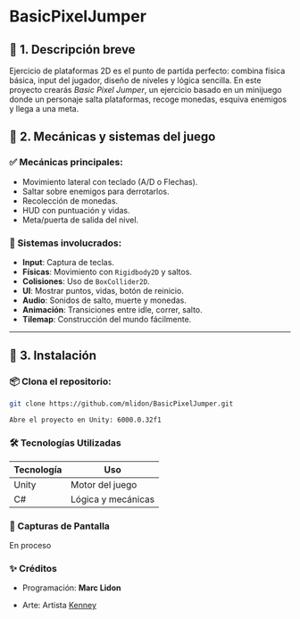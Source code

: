 # BasicPixelJumper

## 🔹 1. **Descripción breve**

Ejercicio de plataformas 2D es el punto de partida perfecto: combina física básica, input del jugador, diseño de niveles y lógica sencilla. En este proyecto crearás *Basic Pixel Jumper*, un ejercicio basado en un minijuego donde un personaje salta plataformas, recoge monedas, esquiva enemigos y llega a una meta.


## 🔹 2. Mecánicas y sistemas del juego

### ✅ Mecánicas principales:

* Movimiento lateral con teclado (A/D o Flechas).
* Saltar sobre enemigos para derrotarlos.
* Recolección de monedas.
* HUD con puntuación y vidas.
* Meta/puerta de salida del nivel.

### 🧩 Sistemas involucrados:

* **Input**: Captura de teclas.
* **Físicas**: Movimiento con `Rigidbody2D` y saltos.
* **Colisiones**: Uso de `BoxCollider2D`.
* **UI**: Mostrar puntos, vidas, botón de reinicio.
* **Audio**: Sonidos de salto, muerte y monedas.
* **Animación**: Transiciones entre idle, correr, salto.
* **Tilemap**: Construcción del mundo fácilmente.

---



## 🔹 3. Instalación  

### **📦 Clona el repositorio**:  
   ```bash
   git clone https://github.com/mlidon/BasicPixelJumper.git

   Abre el proyecto en Unity: 6000.0.32f1
   ```


### 🛠️ Tecnologías Utilizadas  
| **Tecnología**  | **Uso**                     |  
|----------------|-----------------------------|  
| Unity          | Motor del juego             |  
| C#             | Lógica y mecánicas          |  


### 📸 Capturas de Pantalla

En proceso


### ✨ Créditos
- Programación: **Marc Lidon**

- Arte: Artista [Kenney](https://kenney.nl/)

